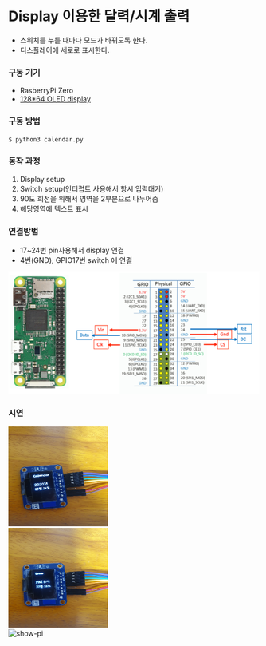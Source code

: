 # Display 이용한 달력/시계 출력
- 스위치를 누를 때마다 모드가 바뀌도록 한다.
- 디스플레이에 세로로 표시한다.
### 구동 기기
- RasberryPi Zero
- [128*64 OLED display](https://adafru.it/326)

### 구동 방법
```sh
$ python3 calendar.py
```

### 동작 과정
1. Display setup
2. Switch setup(인터럽트 사용해서 항시 입력대기)
3. 90도 회전을 위해서 영역을 2부분으로 나누어줌
4. 해당영역에 텍스트 표시

### 연결방법
- 17~24번 pin사용해서 display 연결
- 4번(GND), GPIO17번 switch 에 연결

![display-pi](./pi_image.png)
 
### 시연 
<img src="./calendar.jpeg" height = "200" width="200"/><br>
<img src="./time.jpeg" height = "200" width="200"/><br>
![show-pi](./pi_show.gif)